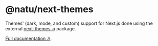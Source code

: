 # @natu/next-themes

Themes' (dark, mode, and custom) support for Next.js done using the external [next-themes ↗](https://www.npmjs.com/package/next-themes) package.

[Full documentation ↗](https://naturaily-starter-docs.vercel.app/packages/next-themes).
